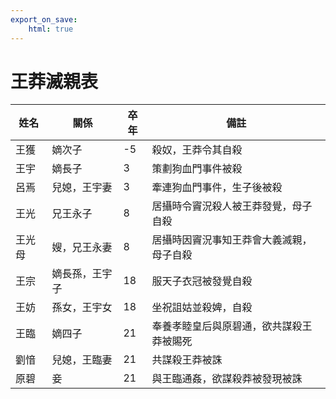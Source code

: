 ```yaml
---
export_on_save:
    html: true
---
```


# 王莽滅親表

姓名|關係|卒年|備註
--|--|--|--
王獲|嫡次子|-5|殺奴，王莽令其自殺
王宇|嫡長子|3|策劃狗血門事件被殺
呂焉|兒媳，王宇妻|3|牽連狗血門事件，生子後被殺
王光|兄王永子|8|居攝時令竇況殺人被王莽發覺，母子自殺
王光母|嫂，兄王永妻|8|居攝時因竇況事知王莽會大義滅親，母子自殺
王宗|嫡長孫，王宇子|18|服天子衣冠被發覺自殺
王妨|孫女，王宇女|18|坐祝詛姑並殺婢，自殺
王臨|嫡四子|21|奉養孝睦皇后與原碧通，欲共謀殺王莽被賜死
劉愔|兒媳，王臨妻|21|共謀殺王莽被誅
原碧|妾|21|與王臨通姦，欲謀殺莽被發現被誅
